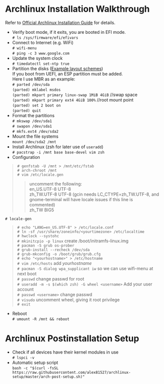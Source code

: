 # Archlinux Installation Walkthrough  
Refer to [Official Archlinux Installation Guide](https://wiki.archlinux.org/index.php/installation_guide) for details.  

+ Verify boot mode, if it exits, you are booted in EFI mode.  
`# ls /sys/firmware/efi/efivars`  
+ Connect to Internet (e.g. WiFi)  
`# wifi-menu`  
`# ping -c 3 www.google.com`  
+ Update the system clock  
`# timedatectl set-ntp true`
+ Partition the disks ([Example layout schemes](https://wiki.archlinux.org/index.php/Partitioning#Example_layouts))  
 If you boot from UEFI, an ESP partition must be added.  
 Here I use MBR as an example:  
`# parted /dev/sda`  
`(parted) mklabel msdos`  
`(parted) mkpart primary linux-swap 1MiB 4GiB` //swap space  
`(parted) mkpart primary ext4 4GiB 100%` //root mount point  
`(parted) set 2 boot on`  
`(parted) quit`  
+ Format the partitions  
`# mkswap /dev/sda1`  
`# swapon /dev/sda1`  
`# mkfs.ext4 /dev/sda2`  
+ Mount the file systems  
`mount /dev/sda2 /mnt`  
+ Install Archlinux (zsh for later use of `useradd`)  
`# pacstrap -i /mnt base base-devel vim zsh`  
+ Configuration  
> `# genfstab -U /mnt > /mnt/etc/fstab`  
> `# arch-chroot /mnt`  
> `# vim /etc/locale.gen`  
>> uncomment the following:  
>> en_US.UTF-8 UTF-8  
>> zh_TW.UTF-8 UTF-8 (gcin needs LC_CTYPE=zh_TW.UTF-8, and gnome-terminal will have locale issues if this line is commented)  
>> zh_TW BIG5  

`# locale-gen`  
> `# echo "LANG=en_US.UTF-8" > /etc/locale.conf`  
> `# ln -sf /usr/share/zoneinfo/<yourtimezone> /etc/localtime`  
> `# hwclock --systohc`  
> `# mkinitcpio -p linux` create /boot/initramfs-linux.img  
> `# pacman -S grub os-prober`  
> `# grub-install --recheck /dev/sda`  
> `# grub-mkconfig -o /boot/grub/grub.cfg`  
> `# echo "<yourhostname>" > /etc/hostname`  
> `# vim /etc/hosts` add _yourhostname_  
> `# pacman -S dialog wpa_supplicant iw` so we can use wifi-menu at next boot  
> `# passwd` change passwd for root  
> `# useradd -m -s $(which zsh) -G wheel <username>` Add your user account  
> `# passwd <username>` change passwd  
> `# visudo` uncomment wheel, giving it root privilege  
> `# exit`  
+ Reboot  
`# umount -R /mnt && reboot`  

# Archlinux Postinstallation Setup  
+ Check if all devices have their kernel modules in use  
`# lspci -v`  
+ Automatic setup script  
`bash -c "$(curl -fsSL https://raw.githubusercontent.com/alex81527/archlinux-setup/master/arch-post-setup.sh)"`  





